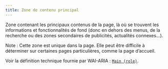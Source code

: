 ```yaml
---
title: Zone de contenu principal
---
```


Zone contenant les principaux contenus de la page, là où se trouvent les informations et fonctionnalités de fond (donc en dehors des menus, de la recherche ou des zones secondaires de publicités, actualités connexes…).

Note : Cette zone est unique dans la page. Elle peut être difficile à déterminer sur certaines pages particulières, comme la page d’accueil.

Voir la définition technique fournie par WAI-ARIA : [`Main (role)`](https://www.w3.org/TR/wai-aria-1.1/#main).
